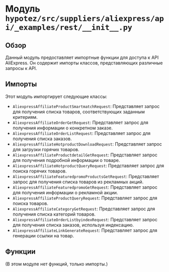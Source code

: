 # Модуль `hypotez/src/suppliers/aliexpress/api/_examples/rest/__init__.py`

## Обзор

Данный модуль предоставляет импортные функции для доступа к API AliExpress. Он содержит импорты классов, представляющих различные запросы к API.

## Импорты

Этот модуль импортирует следующие классы:

* `AliexpressAffiliateProductSmartmatchRequest`: Представляет запрос для получения списка товаров, соответствующих заданным критериям.
* `AliexpressAffiliateOrderGetRequest`: Представляет запрос для получения информации о конкретном заказе.
* `AliexpressAffiliateOrderListRequest`: Представляет запрос для получения списка заказов.
* `AliexpressAffiliateHotproductDownloadRequest`: Представляет запрос для загрузки горячих товаров.
* `AliexpressAffiliateProductdetailGetRequest`: Представляет запрос для получения подробной информации о товаре.
* `AliexpressAffiliateHotproductQueryRequest`: Представляет запрос для поиска горячих товаров.
* `AliexpressAffiliateFeaturedpromoProductsGetRequest`: Представляет запрос для получения списка товаров из рекламных акций.
* `AliexpressAffiliateFeaturedpromoGetRequest`: Представляет запрос для получения информации о рекламной акции.
* `AliexpressAffiliateProductQueryRequest`: Представляет запрос для поиска товаров.
* `AliexpressAffiliateCategoryGetRequest`: Представляет запрос для получения списка категорий товаров.
* `AliexpressAffiliateOrderListbyindexRequest`: Представляет запрос для получения списка заказов, используя индексацию.
* `AliexpressAffiliateLinkGenerateRequest`: Представляет запрос для генерации ссылки на товар.

## Функции


(В этом модуле нет функций, только импорты.)